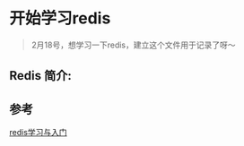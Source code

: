 # 开始学习redis



> 2月18号，想学习一下redis，建立这个文件用于记录了呀～



## Redis 简介:



## 参考

[redis学习与入门](https://zhuanlan.zhihu.com/p/157862104)	

